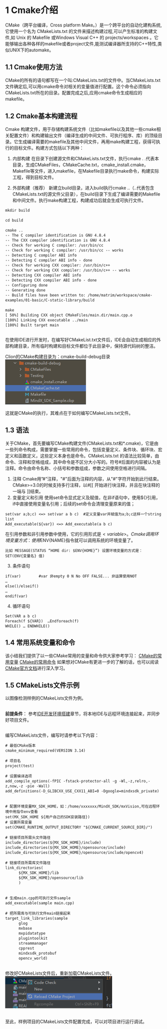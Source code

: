 # 1 Cmake介绍
CMake（跨平台编译，Cross platform Make。）是一个跨平台的自动化建构系统,它使用一个名为 CMakeLists.txt 的文件来描述构建过程,可以产生标准的构建文件,如 Unix 的 Makefile 或Windows Visual C++ 的 projects/workspaces 。它能够输出各种各样的makefile或者project文件,能测试编译器所支持的C++特性,类似UNIX下的automake。

## 1.1 Cmake使用方法
CMake的所有的语句都写在一个叫:CMakeLists.txt的文件中。当CMakeLists.txt文件确定后,可以用cmake命令对相关的变量值进行配置。这个命令必须指向CMakeLists.txt所在的目录。配置完成之后,应用cmake命令生成相应的makefile。

## 1.2 Cmake基本构建流程

Cmake 构建文件，用于存储构建系统文件（比如makefile以及其他一些cmake相关配置文件）和构建输出文件（编译生成的中间文件、可执行程序、库）的顶级目录。它生成编译需要的makefile及其他中间文件，再用make构建工程，获得可执行的目标文件。构建方式包括以下两种：

1. 内部构建
   在目录下创建源文件和CMakeLists.txt文件，执行cmake . .代表本目录，生成CMakeFiles，CMakeCache.txt，cmake_install.cmake，Makefile等文件，进入makefile，在Makefile目录执行make命令，构建实际工程，得到目标文件。

2. 外部构建（推荐）
   新建立build目录，进入build执行cmake ..（..代表包含CMakeLists.txt的源文件父目录），在build目录下生成了编译需要的Makefile和中间文件。执行make构建工程，构建成功后就会生成可执行文件。

```
mkdir build

cd build

cmake ..
-- The C compiler identification is GNU 4.8.4
-- The CXX compiler identification is GNU 4.8.4
-- Check for working C compiler: /usr/bin/cc
-- Check for working C compiler: /usr/bin/cc -- works
-- Detecting C compiler ABI info
-- Detecting C compiler ABI info - done
-- Check for working CXX compiler: /usr/bin/c++
-- Check for working CXX compiler: /usr/bin/c++ -- works
-- Detecting CXX compiler ABI info
-- Detecting CXX compiler ABI info - done
-- Configuring done
-- Generating done
-- Build files have been written to: /home/matrim/workspace/cmake-examples/01-basic/C-static-library/build

make
[ 50%] Building CXX object CMakeFiles/main.dir/main.cpp.o
[100%] Linking CXX executable ../main
[100%] Built target main

```

##
在使用IDE进行开发时，在编写好CMakeList.txt文件后，IDE会自动生成相应的外部构建目录，所有临时构建和目标文件都位于此目录中，保持源代码树的整洁。

Clion的CMake构建目录为：cmake-build-debug目录  
![13.png](img/1622265242971.png '13.png')
      
这就是CMake的执行，其难点在于如何编写CMakeLists.txt文件。

## 1.3 语法
关于CMake，首先要编写CMake构建文件(CMakeLists.txt和*.cmake)，它是由一些列命令构成，需要掌握一些常用的命令，包括变量定义、条件块、循环块、宏定义和函数定义，这些定义本身也是命令。CMakeLists.txt 的语法比较简单，由命令、注释和空格组成，其中命令是不区分大小写的。符号#后面的内容被认为是注释。命令由命令名称、小括号和参数组成，参数之间使用空格进行间隔。
1. 注释
Cmake用”#”注释，"#"后面为注释的内容，从"#"字符开始到此行结束。CMake>=3.0的时候支持多行注释，以#[[ 开始进行块注释，并且在块注释的一端与 ]]结束。
2. 变量定义和引用
使用set命令显式定义及赋值，在非if语句中，使用${<variable>}引用，if中直接使用变量名引用；后续的set命令会清理变量原来的值；
  ```
  set(var a;b;c) <=> set(var a b c)  #定义变量var并赋值为a;b;c这样一个string list
  Add_executable(${var}) <=> Add_executable(a b c)  
  ```
  在引用参数和非引用参数中使用，它的引用形式是${<variable>}。
  Cmake调用环境变量方式：使用$ENV{NAME}指令就可以调用系统的环境变量了。
  ```
  比如 MESSAGE(STATUS “HOME dir: $ENV{HOME}”) 设置环境变量的方式是：SET(ENV{变量名} 值)
  ```
3. 条件语句
  ```
  if(var)        #var 非empty 0 N No OFF FALSE... 非运算使用NOT
  …
  else()/elseif()
  …
  endif(var)
  ```
4. 循环语句
  ```
  Set(VAR a b c)
  Foreach(f ${VAR})  …Endforeach(f)
  WHILE() … ENDWHILE()
  ```

## 1.4 常用系统变量和命令
  该小结我们提供了以一些CMake常用的变量和命令供大家参考学习：
  [CMake的常用变量](https://bbs.huaweicloud.com/forum/thread-117324-1-1.html)
  [CMake的常用命令](https://bbs.huaweicloud.com/forum/thread-117221-1-1.html)
  如果想对CMake有更进一步的了解的话，也可以阅读[CMake官方文档](https://cmake.org/cmake/help/v3.20/)进行深入学习。
  
## 1.5 CMakeLists文件示例
  以图像检测样例的CMakeLists文件为例。
  
  ## 
  **前提条件**：
  参考[IDE开发环境搭建](https://gitee.com/ascend/mindxsdk-referenceapps/blob/master/docs/1-2IDE%E5%BC%80%E5%8F%91%E7%8E%AF%E5%A2%83%E6%90%AD%E5%BB%BA.md)章节，将本地IDE与远程环境连接起来，并同步好项目文件。

  ##
 编写CMakeLists文件，编写时请参考以下内容：
  ```
# 最低CMake版本
cmake_minimum_required(VERSION 3.14)

# 项目名
project(test)

# 设置编译选项
add_compile_options(-fPIC -fstack-protector-all -g -Wl,-z,relro,-z,now,-z -pie -Wall)
add_definitions(-D_GLIBCXX_USE_CXX11_ABI=0 -Dgoogle=mindxsdk_private)
  
  
# 配置环境变量MX_SDK_HOME，如：/home/xxxxxxx/MindX_SDK/mxVision,可在远程环境中用指令env查看
set(MX_SDK_HOME ${用户自己的SDK安装路径})
# 设置所需变量
set(CMAKE_RUNTIME_OUTPUT_DIRECTORY "${CMAKE_CURRENT_SOURCE_DIR}/")

# 链接项目所需头文件路径
include_directories(${MX_SDK_HOME}/include)
include_directories(${MX_SDK_HOME}/opensource/include)
include_directories(${MX_SDK_HOME}/opensource/include/opencv4)

# 链接项目所需库文件路径
link_directories(
        ${MX_SDK_HOME}/lib
        ${MX_SDK_HOME}/opensource/lib
        )


# 生成main.cpp的可执行文件sample
add_executable(sample main.cpp)

# 把所需库与可执行文件main链接起来
target_link_libraries(sample
        glog
        mxbase
        mxpidatatype
        plugintoolkit
        streammanager
        cpprest
        mindxsdk_protobuf
        opencv_world)
```
 ##
  修改好CMakeLists文件后，重新加载CMakeLists文件。  
  ![1.png](img/1622518642593.png '1.png')
  
##
至此，样例项目的CMakeLists文件配置完成，可以对项目进行运行调试。










